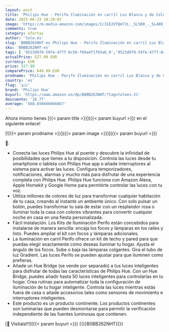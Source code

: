 ```yaml
---
layout: post
title: 'Philips Hue - Perifo Iluminación en carril Luz Blanca y de Colores - Set carril y 3 lámparas colgantes  negro  - 171.5cm - Anclajes incluidos'
date: 2025-06-23 18:29:07
image: 'https://m.media-amazon.com/images/I/31E2VTQm7JL._SL500_._SL400_.jpg'
comments: true
category: ofertas
author: 'tole.es'
slug: 'B0BB262NHT-es Philips Hue - Perifo Iluminación en carril Luz Blanca y de...'
sku: 'B0BB262NHT-es'
tags: [ '9523d978-59fe-477f-8c56-f69a4f1f65a6_0','9523d978-59fe-477f-8c56-f69a4f1f65a6_201','9523d978-59fe-477f-8c56-f69a4f1f65a6_5401','Arborist Merchandising Root','B2B BRAND CAMPAIGN','B2B BRAND CAMPAIGN W15','Hogar y cocina','Iluminación','Iluminación colgante','Iluminación de interior','Iluminación de techo','Self Service','Special Features Stores','hue','philips','philips hue','🇪🇸', ]
actualPrice: 527.99 EUR
currency: EUR
price: 527.99
comparePrice: 649.99 EUR
prodname: 'Philips Hue - Perifo Iluminación en carril Luz Blanca y de Colores - Set carril y 3 lámparas colgantes  negro  - 171.5cm - Anclajes incluidos'
country: 'es'
flag: '🇪🇸'
brand: 'Philips Hue'
buyurl: 'https://www.amazon.es/dp/B0BB262NHT/?tag=tolees-21'
descuento: '18.77'
average: '568.656666666667'
---
```


Ahora mismo tienes [{{< param title >}}]({{< param buyurl >}}) en el siguiente enlace!

[![{{< param prodname >}}]({{< param image >}})]({{< param buyurl >}})

🔎:

- Conecta las luces Philips Hue al puente y descubre la infinidad de posibilidades que tienes a tu disposición. Controla las luces desde tu smartphone o tableta con Philips Hue app o añade interruptores al sistema para activar las luces. Configura temporizadores, notificaciones, alarmas y mucho más para disfrutar de una experiencia completa con Philips Hue. Philips Hue funciona con Amazon Alexa, Apple Homekit y Google Home para permitirte controlar las luces con tu voz.
- Utiliza millones de colores de luz para transformar cualquier habitación de tu casa, creando al instante un ambiente único. Con solo pulsar un botón, puedes transformar tu sala de estar con un resplandor rosa o iluminar toda la casa con colores vibrantes para convertir cualquier noche en casa en una fiesta personalizada.
- Fácil instalación. Los Kits de Iluminación Perifo están concebidos para instalarse de manera sencilla: encaja los focos y lámparas en los raíles y listo. Puedes ampliar el kit con focos y lámparas adicionales.
- La iluminación en carril Perifo ofrece un kit de techo y pared para que puedas elegir exactamente cómo deseas iluminar tu hogar. Ajusta el ángulo de los focos. Sube o baja las lámparas colgantes. Gira el tubo de luz Gradient. Las luces Perifo se pueden ajustar para que iluminen como prefieras.
- Añade un Hue Bridge (se vende por separado) a tus luces inteligentes para disfrutar de todas las características de Philips Hue. Con un Hue Bridge, puedes añadir hasta 50 luces inteligentes para controlarlas en tu hogar. Crea rutinas para automatizar toda la configuración de iluminación de tu hogar inteligente. Controla las luces mientras estás fuera de casa o añade accesorios tales como sensores de movimiento e interruptores inteligentes.
- Este producto es un producto continente. Los productos continentes son luminarias que pueden desmontarse para permitir la verificación independiente de las fuentes luminosas que contienen.

[🛒 Visítala!!!]({{< param buyurl >}})
{{<world>}}B0BB262NHT{{</world>}}
